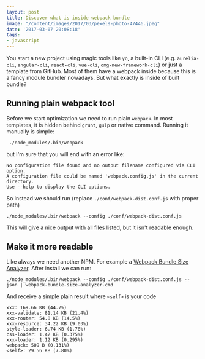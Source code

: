 ```yaml
---
layout: post
title: Discover what is inside webpack bundle
image: "/content/images/2017/03/pexels-photo-47446.jpeg"
date: '2017-03-07 20:08:18'
tags:
- javascript
---
```


You start a new project using magic tools like `yo`,  a built-in CLI (e.g. `aurelia-cli`, `angular-cli`, `react-cli`, `vue-cli`, `omg-new-framework-cli`) or just a template from GitHub. Most of them have a webpack inside because this is a fancy module bundler nowadays. But what exactly is inside of built bundle?

## Running plain webpack tool
Before we start optimization we need to run plain `webpack`. In most templates, it is hidden behind `grunt`, `gulp` or native command. Running it manually is simple:
```
 ./node_modules/.bin/webpack
```
but I'm sure that you will end with an error like:
```
No configuration file found and no output filename configured via CLI option.
A configuration file could be named 'webpack.config.js' in the current directory.
Use --help to display the CLI options.
```

So instead we should run (replace `./conf/webpack-dist.conf.js` with proper path)
```
./node_modules/.bin/webpack --config ./conf/webpack-dist.conf.js
```

This will give a nice output with all files listed, but it isn't readable enough.

## Make it more readable
Like always we need another NPM. For example a [Webpack Bundle Size Analyzer](https://github.com/robertknight/webpack-bundle-size-analyzer). After install we can run:
```
./node_modules/.bin/webpack --config ./conf/webpack-dist.conf.js --json | webpack-bundle-size-analyzer.cmd
```
And receive a simple plain result where `<self>` is your code
```
xxx: 169.66 KB (44.7%)
xxx-validate: 81.14 KB (21.4%)
xxx-router: 54.8 KB (14.5%)
xxx-resource: 34.22 KB (9.03%)
style-loader: 6.74 KB (1.78%)
css-loader: 1.42 KB (0.375%)
xxx-loader: 1.12 KB (0.295%)
webpack: 509 B (0.131%)
<self>: 29.56 KB (7.80%)
```
